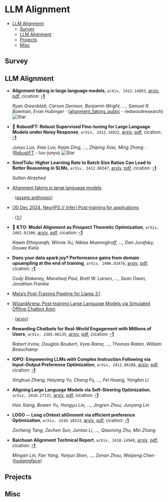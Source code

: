 # LLM Alignment

- [LLM Alignment](#llm-alignment) 
  - [Survey](#survey)
  - [LLM Alignment](#llm-alignment-1)
  - [Projects](#projects)
  - [Misc](#misc)


## Survey


## LLM Alignment

- **Alignment faking in large language models**, `arXiv, 2412.14093`, [arxiv](http://arxiv.org/abs/2412.14093v2), [pdf](http://arxiv.org/pdf/2412.14093v2.pdf), cication: [**-1**](None) 

	 *Ryan Greenblatt, Carson Denison, Benjamin Wright, ..., Samuel R. Bowman, Evan Hubinger* · ([alignment_faking_public](https://github.com/redwoodresearch/alignment_faking_public) - redwoodresearch) ![Star](https://img.shields.io/github/stars/redwoodresearch/alignment_faking_public.svg?style=social&label=Star)
- 🌟 **RobustFT: Robust Supervised Fine-tuning for Large Language Models under
  Noisy Response**, `arXiv, 2412.14922`, [arxiv](http://arxiv.org/abs/2412.14922v1), [pdf](http://arxiv.org/pdf/2412.14922v1.pdf), cication: [**-1**](None) 

	 *Junyu Luo, Xiao Luo, Kaize Ding, ..., Zhiping Xiao, Ming Zhang* · ([RobustFT](https://github.com/luo-junyu/RobustFT) - luo-junyu) ![Star](https://img.shields.io/github/stars/luo-junyu/RobustFT.svg?style=social&label=Star)
- **SmolTulu: Higher Learning Rate to Batch Size Ratios Can Lead to Better 
  Reasoning in SLMs**, `arXiv, 2412.08347`, [arxiv](http://arxiv.org/abs/2412.08347v1), [pdf](http://arxiv.org/pdf/2412.08347v1.pdf), cication: [**-1**](None) 

	 *Sultan Alrashed*
- [Alignment faking in large language models](https://www.anthropic.com/research/alignment-faking) 

	 · ([assets.anthropic](https://assets.anthropic.com/m/983c85a201a962f/original/Alignment-Faking-in-Large-Language-Models-full-paper.pdf))
- [[10 Dec 2024, NeurIPS // Infer] Post-training for applications](https://docs.google.com/presentation/d/1LWHbtz74GwKSGYZKyBVUtcyvp8lgYOi5EVpMnVDXBPs/edit) 

	 · ([𝕏](https://x.com/natolambert/status/1866197250239541350))
- 🌟 **KTO: Model Alignment as Prospect Theoretic Optimization**, `arXiv, 2402.01306`, [arxiv](http://arxiv.org/abs/2402.01306v4), [pdf](http://arxiv.org/pdf/2402.01306v4.pdf), cication: [**-1**](None) 

	 *Kawin Ethayarajh, Winnie Xu, Niklas Muennighoff, ..., Dan Jurafsky, Douwe Kiela*
- **Does your data spark joy? Performance gains from domain upsampling at 
  the end of training**, `arXiv, 2406.03476`, [arxiv](http://arxiv.org/abs/2406.03476v1), [pdf](http://arxiv.org/pdf/2406.03476v1.pdf), cication: [**-1**](None) 

	 *Cody Blakeney, Mansheej Paul, Brett W. Larsen, ..., Sean Owen, Jonathan Frankle*
- [Meta’s Post-Training Pipeline for Llama 3.1](https://medium.com/@jkabrit/metas-post-training-pipeline-for-llama-3-1-e6777801c0a1) 
- [WizardArena: Post-training Large Language Models via Simulated Offline Chatbot Aren](https://openreview.net/forum?id=VHva3d836i) 

	 · ([arxiv](https://arxiv.org/abs/2407.10627v1))
- **Rewarding Chatbots for Real-World Engagement with Millions of Users**, `arXiv, 2303.06135`, [arxiv](http://arxiv.org/abs/2303.06135v2), [pdf](http://arxiv.org/pdf/2303.06135v2.pdf), cication: [**-1**](None) 

	 *Robert Irvine, Douglas Boubert, Vyas Raina, ..., Thomas Rialan, William Beauchamp*
- **IOPO: Empowering LLMs with Complex Instruction Following via 
  Input-Output Preference Optimization**, `arXiv, 2411.06208`, [arxiv](http://arxiv.org/abs/2411.06208v1), [pdf](http://arxiv.org/pdf/2411.06208v1.pdf), cication: [**-1**](None) 

	 *Xinghua Zhang, Haiyang Yu, Cheng Fu, ..., Fei Huang, Yongbin Li*
- **Aligning Large Language Models via Self-Steering Optimization**, `arXiv, 2410.17131`, [arxiv](http://arxiv.org/abs/2410.17131v1), [pdf](http://arxiv.org/pdf/2410.17131v1.pdf), cication: [**-1**](None) 

	 *Hao Xiang, Bowen Yu, Hongyu Lin, ..., Jingren Zhou, Junyang Lin*
- **LOGO -- Long cOntext aliGnment via efficient preference Optimization**, `arXiv, 2410.18533`, [arxiv](http://arxiv.org/abs/2410.18533v1), [pdf](http://arxiv.org/pdf/2410.18533v1.pdf), cication: [**-1**](None) 

	 *Zecheng Tang, Zechen Sun, Juntao Li, ..., Qiaoming Zhu, Min Zhang*
- **Baichuan Alignment Technical Report**, `arXiv, 2410.14940`, [arxiv](http://arxiv.org/abs/2410.14940v1), [pdf](http://arxiv.org/pdf/2410.14940v1.pdf), cication: [**-1**](None) 

	 *Mingan Lin, Fan Yang, Yanjun Shen, ..., Zenan Zhou, Weipeng Chen* · ([huggingface](https://huggingface.co/PKU-Baichuan-MLSystemLab/Llama3-PBM-Nova-70B))

## Projects


## Misc